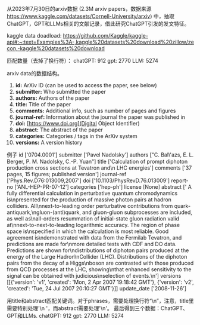 从2023年7月30日的arxiv数据 (2.3M arxiv papers，数据来源 <https://www.kaggle.com/datasets/Cornell-University/arxiv>) 中，抽取ChatGPT，GPT和LLMs相关的文献记录，借此研究ChatGPT引发的发文特征。

kaggle data doadload: https://github.com/Kaggle/kaggle-api#:~:text=Examples%3A-,kaggle%20datasets%20download%20zillow/zecon,-kaggle%20datasets%20download
 

匹配数量（去掉了换行符）：
chatGPT: 912
gpt: 2770
LLM: 5274


arxiv data的数据结构。
1. **id:** ArXiv ID (can be used to access the paper, see below)
2. **submitter:** Who submitted the paper
2. **authors:** Authors of the paper
2. **title:** Title of the paper
2. **comments:** Additional info, such as number of pages and figures
2. **journal-ref:** Information about the journal the paper was published in
2. **doi:** [https://www.doi.org](Digital Object Identifier)
2. **abstract:** The abstract of the paper
2. **categories:** Categories / tags in the ArXiv system
2. **versions:** A version history

例子
id   ['0704.0001']
submitter   ['Pavel Nadolsky']
authors   ["C. Bal\\'azs, E. L. Berger, P. M. Nadolsky, C.-P. Yuan"]
title   ['Calculation of prompt diphoton production cross sections at Tevatron and\n  LHC energies']
comments   ['37 pages, 15 figures; published version']
journal-ref   ['Phys.Rev.D76:013009,2007']
doi   ['10.1103/PhysRevD.76.013009']
report-no   ['ANL-HEP-PR-07-12']
categories   ['hep-ph']
license   [None]
abstract   ['  A fully differential calculation in perturbative quantum chromodynamics is\npresented for the production of massive photon pairs at hadron colliders. All\nnext-to-leading order perturbative contributions from quark-antiquark,\ngluon-(anti)quark, and gluon-gluon subprocesses are included, as well as\nall-orders resummation of initial-state gluon radiation valid at\nnext-to-next-to-leading logarithmic accuracy. The region of phase space is\nspecified in which the calculation is most reliable. Good agreement is\ndemonstrated with data from the Fermilab Tevatron, and predictions are made for\nmore detailed tests with CDF and DO data. Predictions are shown for\ndistributions of diphoton pairs produced at the energy of the Large Hadron\nCollider (LHC). Distributions of the diphoton pairs from the decay of a Higgs\nboson are contrasted with those produced from QCD processes at the LHC, showing\nthat enhanced sensitivity to the signal can be obtained with judicious\nselection of events.\n']
versions   [[{'version': 'v1', 'created': 'Mon, 2 Apr 2007 19:18:42 GMT'}, {'version': 'v2', 'created': 'Tue, 24 Jul 2007 20:10:27 GMT'}]]
update_date   ['2008-11-26']


用title和abstract匹配关键词。对于phrases，需要处理换行符“\n”，注意，title里需要特别处理'\n  '，而abstract需要处理'\n'。
最后得到三个数据：ChatGPT、GPT和LLMs.
chatGPT: 912
gpt: 2770
LLM: 5274